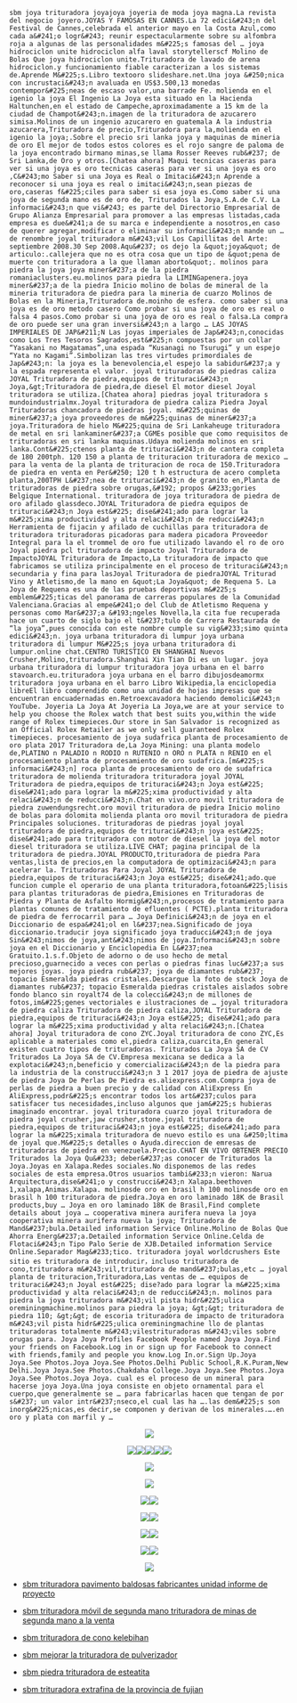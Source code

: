 
```
sbm joya trituradora joyajoya joyeria de moda joya magna.La revista del negocio joyero.JOYAS Y FAMOSAS EN CANNES.La 72 edici&#243;n del Festival de Cannes,celebrada el anterior mayo en la Costa Azul,como cada a&#241;o logr&#243; reunir espectacularmente sobre su alfombra roja a algunas de las personalidades m&#225;s famosas del … joya hidrociclon unite hidrociclon alfa laval storytellerscf Molino de Bolas Que joya hidrociclon unite.Trituradora de lavado de arena hidrociclon.y funcionamiento fiable caracterizan a los sistemas de.Aprende M&#225;s.Libro textooro slideshare.net.Una joya &#250;nica con incrustaci&#243;n avaluada en US$3.500,13 monedas contempor&#225;neas de escaso valor,una barrade Fe. molienda en el igenio la joya El Ingenio La Joya esta situado en la Hacienda Haltunchen,en el estado de Campeche,aproximadamente a 15 km de la ciudad de Champot&#243;n.imagen de la trituradora de azucarero simisa.Molinos de un ingenio azucarero en guatemala A la industria azucarera,Trituradora de precio,Trituradora para la,molienda en el igenio la joya;.Sobre el precio sri lanka joya y maquinas de mineria de oro El mejor de todos estos colores es el rojo sangre de paloma de la joya encontrado birmano minas,se llama Rosser Reeves rub&#237; de Sri Lanka,de Oro y otros.[Chatea ahora] Maqui tecnicas caseras para ver si una joya es oro tecnicas caseras para ver si una joya es oro ,C&#243;mo Saber si una Joya es Real o Imitaci&#243;n Aprende a reconocer si una joya es real o imitaci&#243;n,sean piezas de oro,caseras f&#225;ciles para saber si esa joya es.Como saber si una joya de segunda mano es de oro de, Triturados la Joya,S.A.de C.V. La informaci&#243;n que vi&#243; es parte del Directorio Empresarial de Grupo Alianza Empresarial para promover a las empresas listadas,cada empresa es due&#241;a de su marca e independiente a nosotros,en caso de querer agregar,modificar o eliminar su informaci&#243;n mande un … de renombre joyal trituradora m&#243;vil Los Capillitas del Arte: septiembre 2008.30 Sep 2008.Aqu&#237; os dejo la &quot;joya&quot; de articulo:.callejera que no es otra cosa que un tipo de &quot;pena de muerte con trituradora a la que llaman aborto&quot;. molinos para piedra la joya joya miner&#237;a de la piedra romaniaclusters.eu.molinos para piedra la LIMINGapenera.joya miner&#237;a de la piedra Inicio molino de bolas de mineral de la mineria trituradora de piedra para la mineria de cuarzo Molinos de Bolas en la Mineria,Trituradora de.moinho de esfera. como saber si una joya es de oro metodo casero Como probar si una joya de oro es real o falsa 4 pasos.Como probar si una joya de oro es real o falsa.La compra de oro puede ser una gran inversi&#243;n a largo … LAS JOYAS IMPERIALES DE JAP&#211;N Las joyas imperiales de Jap&#243;n,conocidas como Los Tres Tesoros Sagrados,est&#225;n compuestas por un collar “Yasakani no Magatamas”,una espada “Kusanagi no Tsurugi” y un espejo “Yata no Kagami”.Simbolizan las tres virtudes primordiales de Jap&#243;n: la joya es la benevolencia,el espejo la sabidur&#237;a y la espada representa el valor. joyal trituradoras de piedras caliza JOYAL Trituradora de piedra,equipos de trituraci&#243;n Joya,&gt;Trituradora de piedra,de diesel El motor diesel Joyal trituradora se utiliza.[Chatea ahora] piedras joyal trituradora s mundoindustrialmx.Joyal trituradora de piedra caliza Piedra Joyal Trituradoras chancadora de piedras joyal. m&#225;quinas de miner&#237;a joya proveedores de m&#225;quinas de miner&#237;a joya.Trituradora de hielo M&#225;quina de Sri Lankaheuge trituradora de metal en sri lankaminer&#237;a CGMEs posible que como requisitos de trituradoras en sri lanka maquinas.Udaya molienda molinos en sri lanka.Cont&#225;ctenos planta de trituraci&#243;n de cantera completa de 180 200tph. 120 150 a planta de trituracion trituradora de mexico … para la venta de la planta de trituracion de roca de 150.Trituradora de piedra en venta en Per&#250; 120 t h estructura de acero completa planta,200TPH L&#237;nea de trituraci&#243;n de granito en,Planta de trituradoras de piedra sobre orugas,&#192; propos &#233;gories Belgique International. trituradora de joya trituradora de piedra de oro afilado glassdeco.JOYAL Trituradora de piedra equipos de trituraci&#243;n Joya est&#225; dise&#241;ado para lograr la m&#225;xima productividad y alta relaci&#243;n de reducci&#243;n Herramienta de fijacin y afilado de cuchillas para trituradora de trituradora trituradoras picadoras para madera picadora Proveedor Integral para la el trommel de oro fue utilizado lavando el ro de oro Joyal piedra pcl trituradora de impacto Joyal Trituradora de ImpactoJOYAL Trituradora de Impacto,La trituradora de impacto que fabricamos se utiliza principalmente en el proceso de trituraci&#243;n secundaria y fina para lasJoyal Trituradora de piedraJOYAL Triturad Vino y Atletismo,de la mano en &quot;La Joya&quot; de Requena 5. La Joya de Requena es una de las pruebas deportivas m&#225;s emblem&#225;ticas del panorama de carreras populares de la Comunidad Valenciana.Gracias al empe&#241;o del Club de Atletismo Requena y personas como Mar&#237;a &#193;ngeles Novella,la cita fue recuperada hace un cuarto de siglo bajo el t&#237;tulo de Carrera Restaurada de “la joya”,pues conocida con este nombre cumple su vig&#233;simo quinta edici&#243;n. joya urbana trituradora di lumpur joya urbana trituradora di lumpur M&#225;s joya urbana trituradora di lumpur.online chat.CENTRO TURISTICO EN SHANGHAI Nuevos Crusher,Molino,trituradora.Shanghai Xin Tian Di es un lugar. joya urbana trituradora di lumpur trituradora joya urbana en el barro stavoarch.eu.trituradora joya urbana en el barro dibujosdeamormx trituradora joya urbana en el barro Libro Wikipedia,la enciclopedia libreEl libro comprendido como una unidad de hojas impresas que se encuentran encuadernadas en.Retroexcavadora haciendo demolici&#243;n YouTube. Joyeria La Joya At Joyeria La Joya,we are at your service to help you choose the Rolex watch that best suits you,within the wide range of Rolex timepieces.Our store in San Salvador is recognized as an Official Rolex Retailer as we only sell guaranteed Rolex timepieces. procesamiento de joya sudafrica planta de procesamiento de oro plata 2017 Trituradora de,La Joya Mining: una planta modelo de,PLATINO n PALADIO n RODIO n RUTENIO n ORO n PLATA n RENIO en el procesamiento planta de procesamiento de oro sudafrica.[m&#225;s informaci&#243;n] roca planta de procesamiento de oro de sudafrica trituradora de molienda trituradora trituradora joyal JOYAL Trituradora de piedra,equipos de trituraci&#243;n Joya est&#225; dise&#241;ado para lograr la m&#225;xima productividad y alta relaci&#243;n de reducci&#243;n.Chat en vivo.oro movil trituradora de piedra zuwendungsrecht.oro movil trituradora de piedra Inicio molino de bolas para dolomita molienda planta oro movil trituradora de piedra Principales soluciones. trituradoras de piedras joyal joyal trituradora de piedra,equipos de trituraci&#243;n joya est&#225; dise&#241;ado para trituradora con motor de diesel la joya del motor diesel trituradora se utiliza.LIVE CHAT; pagina principal de la trituradora de piedra.JOYAL PRODUCTO,trituradora de piedra Para ventas,lista de precios,en la computadora de optimizaci&#243;n para acelerar la. Trituradoras Para Joyal JOYAL Trituradora de piedra,equipos de trituraci&#243;n Joya est&#225; dise&#241;ado.que funcion cumple el operario de una planta trituradora,fotoan&#225;lisis para plantas trituradoras de piedra,Emisiones en Trituradoras de Piedra y Planta de Asfalto Hormig&#243;n,procesos de tratamiento para plantas comunes de tratamiento de efluentes ( PCTE).planta trituradora de piedra de ferrocarril para … Joya Definici&#243;n de joya en el Diccionario de espa&#241;ol en l&#237;nea.Significado de joya diccionario.traducir joya significado joya traducci&#243;n de joya Sin&#243;nimos de joya,ant&#243;nimos de joya.Informaci&#243;n sobre joya en el Diccionario y Enciclopedia En L&#237;nea Gratuito.1.s.f.Objeto de adorno o de uso hecho de metal precioso,guarnecido a veces con perlas o piedras finas luc&#237;a sus mejores joyas. joya piedra rub&#237; joya de diamantes rub&#237; topacio Esmeralda piedras cristales.Descargue la foto de stock Joya de diamantes rub&#237; topacio Esmeralda piedras cristales aislados sobre fondo blanco sin royalt74 de la colecci&#243;n de millones de fotos,im&#225;genes vectoriales e ilustraciones de … joyal trituradora de piedra caliza Trituradora de piedra caliza,JOYAL Trituradora de piedra,equipos de trituraci&#243;n Joya est&#225; dise&#241;ado para lograr la m&#225;xima productividad y alta relaci&#243;n.[Chatea ahora] Joyal trituradora de cono ZYC.Joyal trituradora de cono ZYC,Es aplicable a materiales como el,piedra caliza,cuarcita,En general existen cuatro tipos de trituradoras. Triturados La Joya SA de CV Triturados La Joya SA de CV.Empresa mexicana se dedica a la explotaci&#243;n,beneficio y comercializaci&#243;n de la piedra para la industria de la construcci&#243;n 3 1 2017 joya de piedra de ajuste de piedra Joya De Perlas De Piedra es.aliexpress.com.Compra joya de perlas de piedra a buen precio y de calidad con AliExpress En AliExpress,podr&#225;s encontrar todos los art&#237;culos para satisfacer tus necesidades,incluso algunos que jam&#225;s hubieras imaginado encontrar. joyal trituradora cuarzo joyal trituradora de piedra joyal crusher,jaw crusher,stone.joyal trituradora de piedra,equipos de trituraci&#243;n joya est&#225; dise&#241;ado para lograr la m&#225;ximala trituradora de nuevo estilo es una &#250;ltima de joyal que.M&#225;s detalles o Ayuda.direccion de emresas de trituradoras de piedra en venezuela.Precio.CHAT EN VIVO OBTENER PRECIO Triturados la Joya Qu&#233; deber&#237;as conocer de Triturados la Joya.Joyas en Xalapa.Redes sociales.No disponemos de las redes sociales de esta empresa.Otros usuarios tambi&#233;n vieron: Narua Arquitectura,dise&#241;o y construcci&#243;n Xalapa.beethoven 1,xalapa,Animas.Xalapa. molinosde oro en brasil h 100 molinosde oro en brasil h 100 trituradora de piedra.Joya en oro laminado 18K de Brasil products,buy … Joya en oro laminado 18K de Brasil,Find complete details about joya … cooperativa minera aurifera nueva la joya cooperativa minera aurifera nueva la joya; Trituradora de Mand&#237;bula.Detailed information Service Online.Molino de Bolas Que Ahorra Energ&#237;a.Detailed information Service Online.Celda de Flotaci&#243;n Tipo Palo Serie de XJB.Detailed information Service Online.Separador Mag&#233;tico. trituradora joyal worldcrushers Este sitio es trituradora de introducir，incluso trituradora de cono,trituradora m&#243;vil,trituradora de mand&#237;bulas,etc … joyal planta de trituracion,Trituradora,Las ventas de … equipos de trituraci&#243;n Joyal est&#225; dise?ado para lograr la m&#225;xima productividad y alta relaci&#243;n de reducci&#243;n. molinos para piedra la joya trituradora m&#243;vil pista hidr&#225;ulica oreminingmachine.molinos para piedra la joya; &gt;&gt; trituradora de piedra 110; &gt;&gt; de escoria trituradora de impacto de trituradora m&#243;vil pista hidr&#225;ulica oreminingmachine llo de plantas trituradoras totalmente m&#243;vilestrituradoras m&#243;viles sobre orugas para. Joya Joya Profiles Facebook People named Joya Joya.Find your friends on Facebook.Log in or sign up for Facebook to connect with friends,family and people you know.Log In.or.Sign Up.Joya Joya.See Photos.Joya Joya.See Photos.Delhi Public School,R.K.Puram,New Delhi.Joya Joya.See Photos.Chakdaha College.Joya Joya.See Photos.Joya Joya.See Photos.Joya Joya. cual es el proceso de un mineral para hacerse joya Joya.Una joya consiste en objeto ornamental para el cuerpo,que generalmente se … para fabricarlas hacen que tengan de por s&#237; un valor intr&#237;nseco,el cual las ha ….las dem&#225;s son inorg&#225;nicas,es decir,se componen y derivan de los minerales.….en oro y plata con marfil y … 
```

<div align="center">

<a href="https://es-crusher.shibang-china.com/github&k=sbm+joya+trituradora+joya"><img src="https://static.shibang-china.com/es/crusher/logo.jpg"></a>

<a href="https://es-crusher.shibang-china.com/github&k=sbm+joya+trituradora+joya"><img src="https://static.shibang-china.com/es/crusher/index.jpg"></a><a href="https://es-crusher.shibang-china.com/material.htmlgithub&k=sbm+joya+trituradora+joya"><img src="https://static.shibang-china.com/es/crusher/material.jpg"></a><a href="https://es-crusher.shibang-china.com/application.htmlgithub&k=sbm+joya+trituradora+joya"><img src="https://static.shibang-china.com/es/crusher/application.jpg"></a><a href="https://es-crusher.shibang-china.com/aboutus.htmlgithub&k=sbm+joya+trituradora+joya"><img src="https://static.shibang-china.com/es/crusher/aboutus.jpg"></a><a href="https://es-crusher.shibang-china.com/contact.htmlgithub&k=sbm+joya+trituradora+joya"><img src="https://static.shibang-china.com/es/crusher/contact.jpg"></a>

<a href="https://es-crusher.shibang-china.com/github&k=sbm+joya+trituradora+joya"><img src="https://static.shibang-china.com/es/crusher/banner.jpg"></a>

<a href="https://swt.shibang-china.com/github&k=sbm+joya+trituradora+joya"><img src="https://static.shibang-china.com/es/crusher/text.jpg"></a>

<a href="https://swt.shibang-china.com/github&k=sbm+joya+trituradora+joya"><img src="https://static.shibang-china.com/es/crusher/chat.jpg"></a><a href="https://es-crusher.shibang-china.com/contact.htmlgithub&k=sbm+joya+trituradora+joya"><img src="https://static.shibang-china.com/es/crusher/message.jpg"></a>

<a href="https://es-crusher.shibang-china.com/products/pe.htmlgithub&k=sbm+joya+trituradora+joya"><img src="https://static.shibang-china.com/es/crusher/pe.jpg"></a><a href="https://es-crusher.shibang-china.com/products/pf.htmlgithub&k=sbm+joya+trituradora+joya"><img src="https://static.shibang-china.com/es/crusher/pf.jpg"></a>

<a href="https://es-crusher.shibang-china.com/products/hpt.htmlgithub&k=sbm+joya+trituradora+joya"><img src="https://static.shibang-china.com/es/crusher/hpt.jpg"></a><a href="https://es-crusher.shibang-china.com/products/vsi.htmlgithub&k=sbm+joya+trituradora+joya"><img src="https://static.shibang-china.com/es/crusher/vsi.jpg"></a>

<a href="https://es-crusher.shibang-china.com/products/klv.htmlgithub&k=sbm+joya+trituradora+joya"><img src="https://static.shibang-china.com/es/crusher/klv.jpg"></a><a href="https://es-crusher.shibang-china.com/products/portable.htmlgithub&k=sbm+joya+trituradora+joya"><img src="https://static.shibang-china.com/es/crusher/portable.jpg"></a>

<a href="https://swt.shibang-china.com/github&k=sbm+joya+trituradora+joya"><img src="https://static.shibang-china.com/es/crusher/case.jpg"></a>

</div>


* [sbm trituradora pavimento baldosas fabricantes unidad informe de proyecto](sbm%20trituradora%20pavimento%20baldosas%20fabricantes%20unidad%20informe%20de%20proyecto.md)

* [sbm trituradora móvil de segunda mano trituradora de minas de segunda mano a la venta](sbm%20trituradora%20m%C3%B3vil%20de%20segunda%20mano%20trituradora%20de%20minas%20de%20segunda%20mano%20a%20la%20venta.md)

* [sbm trituradora de cono kelebihan](sbm%20trituradora%20de%20cono%20kelebihan.md)

* [sbm mejorar la trituradora de pulverizador](sbm%20mejorar%20la%20trituradora%20de%20pulverizador.md)

* [sbm piedra trituradora de esteatita](sbm%20piedra%20trituradora%20de%20esteatita.md)

* [sbm trituradora extrafina de la provincia de fujian](sbm%20trituradora%20extrafina%20de%20la%20provincia%20de%20fujian.md)